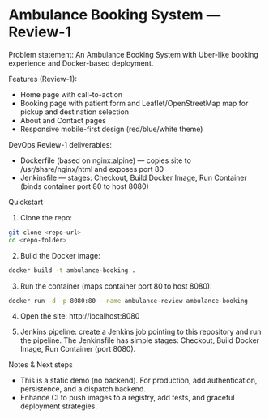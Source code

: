 # Ambulance Booking System — Review-1

Problem statement: An Ambulance Booking System with Uber-like booking experience and Docker-based deployment.

Features (Review-1):
- Home page with call-to-action
- Booking page with patient form and Leaflet/OpenStreetMap map for pickup and destination selection
- About and Contact pages
- Responsive mobile-first design (red/blue/white theme)

DevOps Review-1 deliverables:
- Dockerfile (based on nginx:alpine) — copies site to /usr/share/nginx/html and exposes port 80
- Jenkinsfile — stages: Checkout, Build Docker Image, Run Container (binds container port 80 to host 8080)

Quickstart
1. Clone the repo:

```bash
git clone <repo-url>
cd <repo-folder>
```

2. Build the Docker image:

```bash
docker build -t ambulance-booking .
```

3. Run the container (maps container port 80 to host 8080):

```bash
docker run -d -p 8080:80 --name ambulance-review ambulance-booking
```

4. Open the site: http://localhost:8080

5. Jenkins pipeline: create a Jenkins job pointing to this repository and run the pipeline. The Jenkinsfile has simple stages: Checkout, Build Docker Image, Run Container (port 8080).

Notes & Next steps
- This is a static demo (no backend). For production, add authentication, persistence, and a dispatch backend.
- Enhance CI to push images to a registry, add tests, and graceful deployment strategies.
